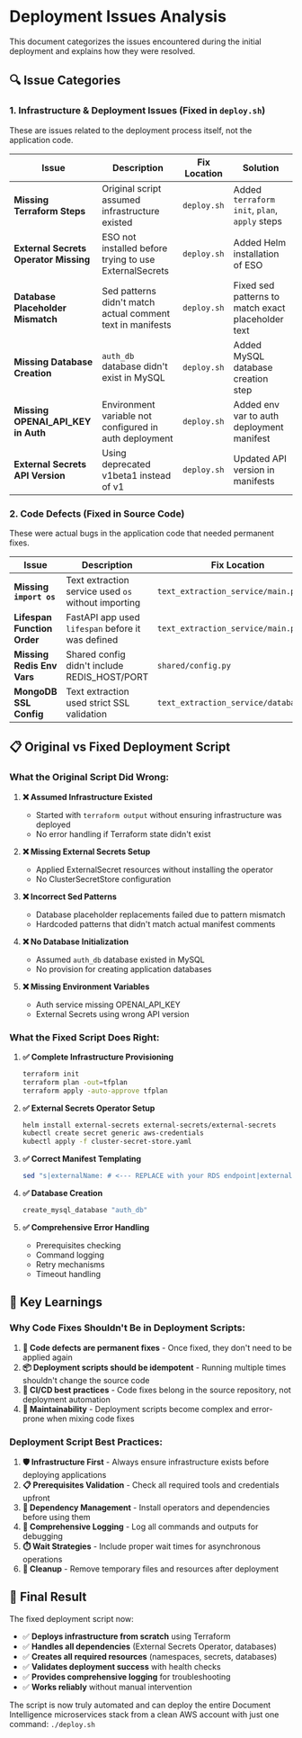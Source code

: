 # Deployment Issues Analysis

This document categorizes the issues encountered during the initial deployment and explains how they were resolved.

## 🔍 **Issue Categories**

### 1. **Infrastructure & Deployment Issues** (Fixed in `deploy.sh`)

These are issues related to the deployment process itself, not the application code.

| Issue                                 | Description                                                | Fix Location | Solution                                           |
| ------------------------------------- | ---------------------------------------------------------- | ------------ | -------------------------------------------------- |
| **Missing Terraform Steps**           | Original script assumed infrastructure existed             | `deploy.sh`  | Added `terraform init`, `plan`, `apply` steps      |
| **External Secrets Operator Missing** | ESO not installed before trying to use ExternalSecrets     | `deploy.sh`  | Added Helm installation of ESO                     |
| **Database Placeholder Mismatch**     | Sed patterns didn't match actual comment text in manifests | `deploy.sh`  | Fixed sed patterns to match exact placeholder text |
| **Missing Database Creation**         | `auth_db` database didn't exist in MySQL                   | `deploy.sh`  | Added MySQL database creation step                 |
| **Missing OPENAI_API_KEY in Auth**    | Environment variable not configured in auth deployment     | `deploy.sh`  | Added env var to auth deployment manifest          |
| **External Secrets API Version**      | Using deprecated v1beta1 instead of v1                     | `deploy.sh`  | Updated API version in manifests                   |

### 2. **Code Defects** (Fixed in Source Code)

These were actual bugs in the application code that needed permanent fixes.

| Issue                       | Description                                         | Fix Location                          | Solution                                      |
| --------------------------- | --------------------------------------------------- | ------------------------------------- | --------------------------------------------- |
| **Missing `import os`**     | Text extraction service used `os` without importing | `text_extraction_service/main.py`     | Added `import os`                             |
| **Lifespan Function Order** | FastAPI app used `lifespan` before it was defined   | `text_extraction_service/main.py`     | Moved function definition before usage        |
| **Missing Redis Env Vars**  | Shared config didn't include REDIS_HOST/PORT        | `shared/config.py`                    | Added Redis environment variables             |
| **MongoDB SSL Config**      | Text extraction used strict SSL validation          | `text_extraction_service/database.py` | Changed to `tlsAllowInvalidCertificates=True` |

## 📋 **Original vs Fixed Deployment Script**

### **What the Original Script Did Wrong:**

1. **❌ Assumed Infrastructure Existed**

   - Started with `terraform output` without ensuring infrastructure was deployed
   - No error handling if Terraform state didn't exist

2. **❌ Missing External Secrets Setup**

   - Applied ExternalSecret resources without installing the operator
   - No ClusterSecretStore configuration

3. **❌ Incorrect Sed Patterns**

   - Database placeholder replacements failed due to pattern mismatch
   - Hardcoded patterns that didn't match actual manifest comments

4. **❌ No Database Initialization**

   - Assumed `auth_db` database existed in MySQL
   - No provision for creating application databases

5. **❌ Missing Environment Variables**
   - Auth service missing OPENAI_API_KEY
   - External Secrets using wrong API version

### **What the Fixed Script Does Right:**

1. **✅ Complete Infrastructure Provisioning**

   ```bash
   terraform init
   terraform plan -out=tfplan
   terraform apply -auto-approve tfplan
   ```

2. **✅ External Secrets Operator Setup**

   ```bash
   helm install external-secrets external-secrets/external-secrets
   kubectl create secret generic aws-credentials
   kubectl apply -f cluster-secret-store.yaml
   ```

3. **✅ Correct Manifest Templating**

   ```bash
   sed "s|externalName: # <--- REPLACE with your RDS endpoint|externalName: ${RDS_ENDPOINT}|g"
   ```

4. **✅ Database Creation**

   ```bash
   create_mysql_database "auth_db"
   ```

5. **✅ Comprehensive Error Handling**
   - Prerequisites checking
   - Command logging
   - Retry mechanisms
   - Timeout handling

## 🎯 **Key Learnings**

### **Why Code Fixes Shouldn't Be in Deployment Scripts:**

1. **🔧 Code defects are permanent fixes** - Once fixed, they don't need to be applied again
2. **📦 Deployment scripts should be idempotent** - Running multiple times shouldn't change the source code
3. **🚀 CI/CD best practices** - Code fixes belong in the source repository, not deployment automation
4. **🔄 Maintainability** - Deployment scripts become complex and error-prone when mixing code fixes

### **Deployment Script Best Practices:**

1. **🛡️ Infrastructure First** - Always ensure infrastructure exists before deploying applications
2. **📋 Prerequisites Validation** - Check all required tools and credentials upfront
3. **🔗 Dependency Management** - Install operators and dependencies before using them
4. **📝 Comprehensive Logging** - Log all commands and outputs for debugging
5. **⏱️ Wait Strategies** - Include proper wait times for asynchronous operations
6. **🧹 Cleanup** - Remove temporary files and resources after deployment

## 🚀 **Final Result**

The fixed deployment script now:

- ✅ **Deploys infrastructure from scratch** using Terraform
- ✅ **Handles all dependencies** (External Secrets Operator, databases)
- ✅ **Creates all required resources** (namespaces, secrets, databases)
- ✅ **Validates deployment success** with health checks
- ✅ **Provides comprehensive logging** for troubleshooting
- ✅ **Works reliably** without manual intervention

The script is now truly automated and can deploy the entire Document Intelligence microservices stack from a clean AWS account with just one command: `./deploy.sh`
